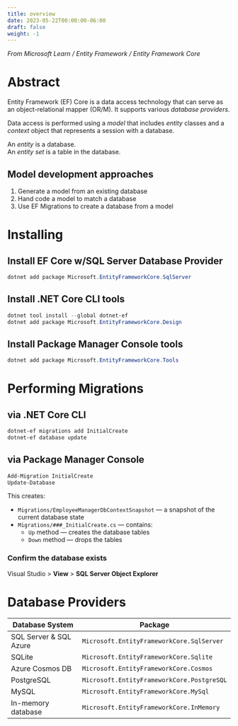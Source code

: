 ```yaml
---
title: overview
date: 2023-05-22T00:00:00-06:00
draft: false
weight: -1
---
```

  
*From Microsoft Learn / Entity Framework / Entity Framework Core*

# Abstract
Entity Framework (EF) Core is a data access technology that can serve as an object-relational mapper (OR/M).  It supports various *database providers*.

Data access is performed using a *model* that includes *entity* classes and a *context* object that represents a session with a database.

An *entity* is a database.  
An *entity set* is a table in the database.

## Model development approaches
1. Generate a model from an existing database  
2. Hand code a model to match a database  
3. Use EF Migrations to create a database from a model  

# Installing
## Install EF Core w/SQL Server Database Provider
```powershell
dotnet add package Microsoft.EntityFrameworkCore.SqlServer
```

## Install .NET Core CLI tools
```powershell
dotnet tool install --global dotnet-ef
dotnet add package Microsoft.EntityFrameworkCore.Design
```

## Install Package Manager Console tools
```powershell
dotnet add package Microsoft.EntityFrameworkCore.Tools
```

# Performing Migrations
## via .NET Core CLI
```powershell
dotnet-ef migrations add InitialCreate
dotnet-ef database update
```

## via Package Manager Console
```powershell
Add-Migration InitialCreate
Update-Database
```

This creates:
- `Migrations/EmployeeManagerDbContextSnapshot` — a snapshot of the current database state
- `Migrations/###_InitialCreate.cs` — contains:
    - `Up` method — creates the database tables
    - `Down` method — drops the tables

### Confirm the database exists  
Visual Studio > **View** > **SQL Server Object Explorer**

# Database Providers
| Database System | Package |
| ----------------| --------|
| SQL Server & SQL Azure | `Microsoft.EntityFrameworkCore.SqlServer ` |
| SQLite                 | `Microsoft.EntityFrameworkCore.Sqlite`     |
| Azure Cosmos DB        | `Microsoft.EntityFrameworkCore.Cosmos`     |
| PostgreSQL             | `Microsoft.EntityFrameworkCore.PostgreSQL` |
| MySQL                  | `Microsoft.EntityFrameworkCore.MySql`      |
| In-memory database     | `Microsoft.EntityFrameworkCore.InMemory`   |
